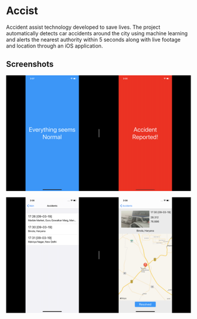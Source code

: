 # Accist

Accident assist technology developed to save lives. The project automatically detects car accidents around the city using machine learning and alerts the nearest authority within 5 seconds along with live footage and location through an iOS application.

## Screenshots

![Start](https://github.com/yugantarjain/Accist/blob/master/Screenshots/status.png)

![Details](https://github.com/yugantarjain/Accist/blob/master/Screenshots/accidents.png)
